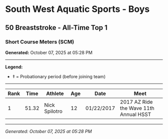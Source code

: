 # South West Aquatic Sports - Boys
## 50 Breaststroke - All-Time Top 1
### Short Course Meters (SCM)

**Generated:** October 07, 2025 at 05:28 PM

---

**Legend:**
- ‡ = Probationary period (before joining team)

---

| Rank | Time | Athlete | Age | Date | Meet |
|------|------|---------|-----|------|------|
| 1 | 51.32 | Nick Spilotro | 12 | 01/22/2017 | 2017 AZ Ride the Wave 11th Annual HSST |

---

*Generated: October 07, 2025 at 05:28 PM*
